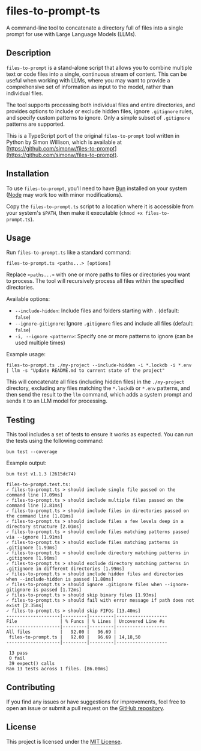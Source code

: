 # files-to-prompt-ts

A command-line tool to concatenate a directory full of files into a single prompt for use with Large Language Models (LLMs).

## Description

`files-to-prompt` is a stand-alone script that allows you to combine multiple text or code files into a single, continuous stream of content. This can be useful when working with LLMs, where you may want to provide a comprehensive set of information as input to the model, rather than individual files.

The tool supports processing both individual files and entire directories, and provides options to include or exclude hidden files, ignore `.gitignore` rules, and specify custom patterns to ignore. Only a simple subset of `.gitignore` patterns are supported.

This is a TypeScript port of the original `files-to-prompt` tool written in Python by Simon Willison, which is available at [https://github.com/simonw/files-to-prompt](https://github.com/simonw/files-to-prompt).

## Installation

To use `files-to-prompt`, you'll need to have [Bun](https://bun.sh/) installed on your system ([Node](https://nodejs.org/) may work too with minor modifications).

Copy the `files-to-prompt.ts` script to a location where it is accessible from your system's `$PATH`, then make it executable (`chmod +x files-to-prompt.ts`).

## Usage

Run `files-to-prompt.ts` like a standard command:

```
files-to-prompt.ts <paths...> [options]
```

Replace `<paths...>` with one or more paths to files or directories you want to process. The tool will recursively process all files within the specified directories.

Available options:

- `--include-hidden`: Include files and folders starting with `.` (default: `false`)
- `--ignore-gitignore`: Ignore `.gitignore` files and include all files (default: `false`)
- `-i, --ignore <pattern>`: Specify one or more patterns to ignore (can be used multiple times)

Example usage:

```
files-to-prompt.ts ./my-project --include-hidden -i *.lockdb -i *.env | llm -s "Update README.md to current state of the project"
```

This will concatenate all files (including hidden files) in the `./my-project` directory, excluding any files matching the `*.lockdb` or `*.env` patterns, and then send the result to the `llm` command, which adds a system prompt and sends it to an LLM model for processing.

## Testing

This tool includes a set of tests to ensure it works as expected. You can run the tests using the following command:

```
bun test --coverage
```

Example output:

```
bun test v1.1.3 (2615dc74)

files-to-prompt.test.ts:
✓ files-to-prompt.ts > should include single file passed on the command line [7.09ms]
✓ files-to-prompt.ts > should include multiple files passed on the command line [2.81ms]
✓ files-to-prompt.ts > should include files in directories passed on the command line [1.81ms]
✓ files-to-prompt.ts > should include files a few levels deep in a directory structure [2.01ms]
✓ files-to-prompt.ts > should exclude files matching patterns passed via --ignore [1.91ms]
✓ files-to-prompt.ts > should exclude files matching patterns in .gitignore [1.93ms]
✓ files-to-prompt.ts > should exclude directory matching patterns in .gitignore [1.96ms]
✓ files-to-prompt.ts > should exclude directory matching patterns in .gitignore in different directories [1.99ms]
✓ files-to-prompt.ts > should include hidden files and directories when --include-hidden is passed [1.88ms]
✓ files-to-prompt.ts > should ignore .gitignore files when --ignore-gitignore is passed [1.72ms]
✓ files-to-prompt.ts > should skip binary files [1.93ms]
✓ files-to-prompt.ts > should fail with error message if path does not exist [2.35ms]
✓ files-to-prompt.ts > should skip FIFOs [13.40ms]
--------------------|---------|---------|-------------------
File                | % Funcs | % Lines | Uncovered Line #s
--------------------|---------|---------|-------------------
All files           |   92.00 |   96.69 |
 files-to-prompt.ts |   92.00 |   96.69 | 14,18,50
--------------------|---------|---------|-------------------

 13 pass
 0 fail
 39 expect() calls
Ran 13 tests across 1 files. [86.00ms]
```

## Contributing

If you find any issues or have suggestions for improvements, feel free to open an issue or submit a pull request on the [GitHub repository](https://github.com/fry69/files-to-prompt-ts).

## License

This project is licensed under the [MIT License](LICENSE).
